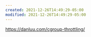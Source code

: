 ```yaml
---
created: 2021-12-26T14:49:29-05:00
modified: 2021-12-26T14:49:29-05:00
---
```


https://danluu.com/cgroup-throttling/

